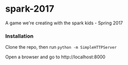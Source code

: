 # spark-2017
A game we're creating with the spark kids - Spring 2017

### Installation
Clone the repo, then run `python -m SimpleHTTPServer`

Open a browser and go to http://localhost:8000
